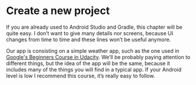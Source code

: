 # Create a new project

If you are already used to Android Studio and Gradle, this chapter will be quite easy. I don’t want to
give many details nor screens, because UI changes from time to time and these lines won’t be useful
anymore.

Our app is consisting on a simple weather app, such as the one used in [Google's Beginners Course in Udacity]. We’ll be probably paying attention to different things, but the idea of the app will be
the same, because it includes many of the things you will find in a typical app. If your Android level
is low I recommend this course, it’s really easy to follow.

[Google's Beginners Course in Udacity]: https://www.udacity.com/course/android-development-for-beginners--ud837
